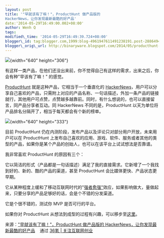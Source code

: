```yaml
--- 
layout: post 
title: '"早就该有了嘛！"，ProductHunt 做产品版的
HackerNews，让你发现最新最酷的好产品' 
date:'2014-05-29T16:49:00.002+08:00' 
author: Wenh Q
tags:
modified\_time: '2014-05-29T16:49:39.724+08:00' 
blogger\_id: tag:blogger.com,1999:blog-4961947611491238191.post-2886494557461037614
blogger\_orig\_url: http://binaryware.blogspot.com/2014/05/producthunt-hackernews.html
---
```

![](https://images-blogger-opensocial.googleusercontent.com/gadgets/proxy?url=http%3A%2F%2Fa.36krcnd.com%2Fphoto%2F2014%2Fd00514c8fc3b1bd7495ed94f9a88f227.png&container=blogger&gadget=a&rewriteMime=image%2F*){width="640"
height="306"}



有这样一类产品，在他们还没出来前，你不觉得自己有这样的需求，出来之后，你会有种"早该有了嘛！"
的感觉。



[ProductHunt](http://www.producthunt.co/)
就是这种产品，它相当于一个垂直化的
[HackerNews](https://news.ycombinator.com/)，用户可以分享自己喜欢的产品，只需附上对应的产品名称、一句话描述，外加一条产品的链接就行，其他用户可点赞，点赞越多越靠前。同时，有什么想说的，也可以直接留言，同产品分享者互动。同
HackerNews 不同的是，ProductHunt
以天为单位将产品排名分隔开了，相当于每天都会有个新的榜单。



![](https://images-blogger-opensocial.googleusercontent.com/gadgets/proxy?url=http%3A%2F%2Fa.36krcnd.com%2Fphoto%2F2014%2F3faef7281e7e6ff85aa1cbf8c6e68c51.png&container=blogger&gadget=a&rewriteMime=image%2F*){width="640"
height="333"}



目前 ProductHunt
仍在内测阶段，发布产品以及评论只对部分用户开放，未来用户可以在
ProductHunt
上发布自己喜欢的应用、游戏、软件、服务或者其他的类型的产品，如果你是某个产品的创始人，也可以在该平台上试试想法是否靠谱。



我非常喜欢 ProductHunt 的原因有三个：

它以简洁的形式（产品都是一句话描述）满足了我的直接需求。它新增了一个我找到好的、新的、酷的产品的渠道，甚至
ProductHunt 会比媒体更快、产品状态更早期。

它从某种程度上缓和了移动互联网时代的"[强者愈强"](http://www.36kr.com/p/212091.html)效应，如果影响做大，量做起来，只要分享的产品足够好的话，会是个不错的分发渠道。

它是个很不错的，测试你 MVP 是否可行的平台。



如果你对 ProductHunt
从想法到成型的过程有兴趣，可以移步至[这里](http://www.fastcolabs.com/3023152/open-company/the-wisdom-of-the-20-minute-startup)。
<div>




</div>

<div>

来源：["早就该有了嘛！"，ProductHunt 做产品版的
HackerNews，让你发现最新最酷的好产品](http://www.36kr.com/p/212392.html) 
  通过 [36氪 | 关注互联网创业](http://www.36kr.com/)

</div>
